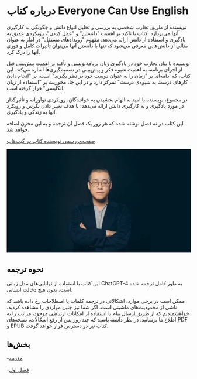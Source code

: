 # درباره کتاب Everyone Can Use English

نویسنده از طریق تجارب شخصی به بررسی و تحلیل انواع دانش و چگونگی به کارگیری آنها می‌پردازد. کتاب با تاکید بر اهمیت "دانستن" و "عمل کردن"، رویکردی عمیق به یادگیری و استفاده از دانش ارائه می‌دهد. مفهوم "رویدادهای مستقل" در آمار به عنوان مثالی از دانش‌هایی معرفی می‌شود که تنها با دانستن آنها می‌توان تأثیرات کامل و فوری آنها را درک کرد.

نویسنده با بیان تجارب خود در یادگیری زبان برنامه‌نویسی و تأکید بر اهمیت پیش‌بینی قبل از اجرای برنامه، به اهمیت شیوه فکر و پیش‌بینی در تصمیم‌گیری‌ها اشاره می‌کند. این کتاب، که ادامه‌ای بر "زمان را به عنوان دوست خود در نظر بگیرید" است، بر "انجام دادن کارهای درست به شیوه‌ی درست" تمرکز دارد و در این جا، محوریت بر "استفاده از زبان انگلیسی" قرار گرفته است.

در مجموع، نویسنده با امید به الهام بخشیدن به خوانندگان، رویکردی نوآورانه و تأثیرگذار در مورد یادگیری و به کارگیری دانش ارائه می‌دهد، با هدف تغییر دادن نگرش و رویکرد آنها به زندگی و یادگیری.

این کتاب در نه فصل نوشته شده که هر روز یک فصل آن ترجمه و به این مخزن اضافه خواهد شد.

[صفحه‌ی رسمی نویسنده کتاب در گیت‌هاب](https://github.com/xiaolai)

<p align="center">
<img src="./xiaolai.png" />
</p>

## نحوه ترجمه

این کتاب با استفاده از توانایی‌های مدل زبانی ChatGPT-4 به طور کامل ترجمه شده است، بدون هیچ دخالت انسانی.

ممکن است در برخی موارد، اشکالاتی در ترجمه کلمات یا اصطلاحات رخ داده باشد که ناشی از محدودیت‌های ماشینی است. اگر شما نیز چنین مواردی را مشاهده کردید، خواهشمندیم که از طریق ارسال پیام یا استفاده از امکانات ارتباطی موجود، مراتب را به اطلاع ما برسانید. در نظر داشته باشید که چند روز پس از رفع اشکالات، نسخه‌های PDF و EPUB کتاب نیز در دسترس قرار خواهد گرفت.

## بخش‌ها

-[مقدمه](book/README.md)

-[فصل اول](book/README.md)
